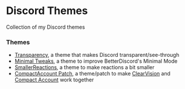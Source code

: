 # Discord Themes
Collection of my Discord themes

### Themes
* [Transparency](/Themes/Transparency.theme.css), a theme that makes Discord transparent/see-through
* [Minimal Tweaks](/Themes/MinimalTweaks.theme.css), a theme to improve BetterDiscord's Minimal Mode
* [SmallerReactions](/Themes/SmallerReactions.theme.css), a theme to make reactions a bit smaller
* [CompactAccount Patch](/Themes/CompactAccount_Patch.theme.css), a theme/patch to make [ClearVision](https://github.com/Zerthox/ClearVision) and [Compact Account](https://github.com/mrmaple240/betterdiscord-mini-themes/) work together